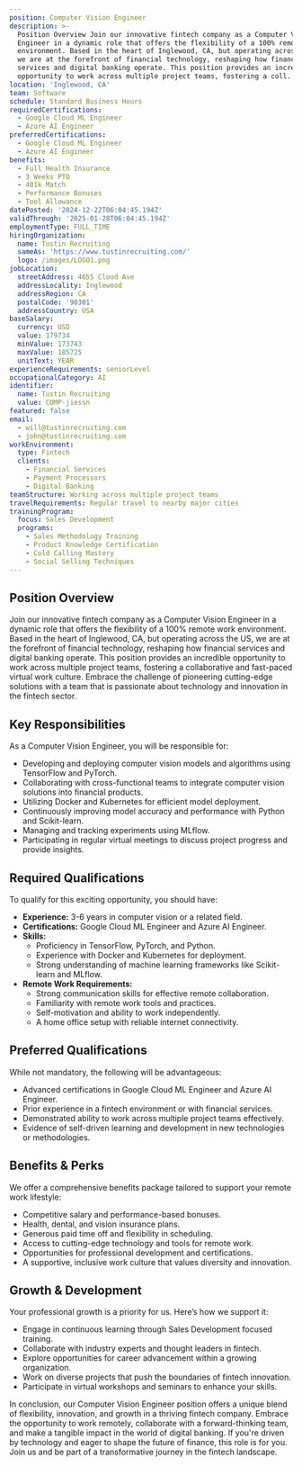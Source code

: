 ```yaml
---
position: Computer Vision Engineer
description: >-
  Position Overview Join our innovative fintech company as a Computer Vision
  Engineer in a dynamic role that offers the flexibility of a 100% remote work
  environment. Based in the heart of Inglewood, CA, but operating across the US,
  we are at the forefront of financial technology, reshaping how financial
  services and digital banking operate. This position provides an incredible
  opportunity to work across multiple project teams, fostering a coll...
location: 'Inglewood, CA'
team: Software
schedule: Standard Business Hours
requiredCertifications:
  - Google Cloud ML Engineer
  - Azure AI Engineer
preferredCertifications:
  - Google Cloud ML Engineer
  - Azure AI Engineer
benefits:
  - Full Health Insurance
  - 3 Weeks PTO
  - 401k Match
  - Performance Bonuses
  - Tool Allowance
datePosted: '2024-12-22T06:04:45.194Z'
validThrough: '2025-01-28T06:04:45.194Z'
employmentType: FULL_TIME
hiringOrganization:
  name: Tustin Recruiting
  sameAs: 'https://www.tustinrecruiting.com/'
  logo: /images/LOGO1.png
jobLocation:
  streetAddress: 4655 Cloud Ave
  addressLocality: Inglewood
  addressRegion: CA
  postalCode: '90301'
  addressCountry: USA
baseSalary:
  currency: USD
  value: 179734
  minValue: 173743
  maxValue: 185725
  unitText: YEAR
experienceRequirements: seniorLevel
occupationalCategory: AI
identifier:
  name: Tustin Recruiting
  value: COMP-jiessn
featured: false
email:
  - will@tustinrecruiting.com
  - john@tustinrecruiting.com
workEnvironment:
  type: Fintech
  clients:
    - Financial Services
    - Payment Processors
    - Digital Banking
teamStructure: Working across multiple project teams
travelRequirements: Regular travel to nearby major cities
trainingProgram:
  focus: Sales Development
  programs:
    - Sales Methodology Training
    - Product Knowledge Certification
    - Cold Calling Mastery
    - Social Selling Techniques
---
```




## Position Overview

Join our innovative fintech company as a Computer Vision Engineer in a dynamic role that offers the flexibility of a 100% remote work environment. Based in the heart of Inglewood, CA, but operating across the US, we are at the forefront of financial technology, reshaping how financial services and digital banking operate. This position provides an incredible opportunity to work across multiple project teams, fostering a collaborative and fast-paced virtual work culture. Embrace the challenge of pioneering cutting-edge solutions with a team that is passionate about technology and innovation in the fintech sector.

## Key Responsibilities

As a Computer Vision Engineer, you will be responsible for:

- Developing and deploying computer vision models and algorithms using TensorFlow and PyTorch.
- Collaborating with cross-functional teams to integrate computer vision solutions into financial products.
- Utilizing Docker and Kubernetes for efficient model deployment.
- Continuously improving model accuracy and performance with Python and Scikit-learn.
- Managing and tracking experiments using MLflow.
- Participating in regular virtual meetings to discuss project progress and provide insights.

## Required Qualifications

To qualify for this exciting opportunity, you should have:

- **Experience:** 3-6 years in computer vision or a related field.
- **Certifications:** Google Cloud ML Engineer and Azure AI Engineer.
- **Skills:**
  - Proficiency in TensorFlow, PyTorch, and Python.
  - Experience with Docker and Kubernetes for deployment.
  - Strong understanding of machine learning frameworks like Scikit-learn and MLflow.
- **Remote Work Requirements:**
  - Strong communication skills for effective remote collaboration.
  - Familiarity with remote work tools and practices.
  - Self-motivation and ability to work independently.
  - A home office setup with reliable internet connectivity.

## Preferred Qualifications

While not mandatory, the following will be advantageous:

- Advanced certifications in Google Cloud ML Engineer and Azure AI Engineer.
- Prior experience in a fintech environment or with financial services.
- Demonstrated ability to work across multiple project teams effectively.
- Evidence of self-driven learning and development in new technologies or methodologies.

## Benefits & Perks

We offer a comprehensive benefits package tailored to support your remote work lifestyle:

- Competitive salary and performance-based bonuses.
- Health, dental, and vision insurance plans.
- Generous paid time off and flexibility in scheduling.
- Access to cutting-edge technology and tools for remote work.
- Opportunities for professional development and certifications.
- A supportive, inclusive work culture that values diversity and innovation.

## Growth & Development

Your professional growth is a priority for us. Here’s how we support it:

- Engage in continuous learning through Sales Development focused training.
- Collaborate with industry experts and thought leaders in fintech.
- Explore opportunities for career advancement within a growing organization.
- Work on diverse projects that push the boundaries of fintech innovation.
- Participate in virtual workshops and seminars to enhance your skills.

In conclusion, our Computer Vision Engineer position offers a unique blend of flexibility, innovation, and growth in a thriving fintech company. Embrace the opportunity to work remotely, collaborate with a forward-thinking team, and make a tangible impact in the world of digital banking. If you're driven by technology and eager to shape the future of finance, this role is for you. Join us and be part of a transformative journey in the fintech landscape.
